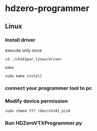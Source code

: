 # hdzero-programmer

## Linux

### Install driver

 execute only once

 `cd ./ch341par_linux/driver`

 `make`

 `sudo make install`

### connect your programmer tool to pc

### Modify device permission
`sudo chmod 777 /dev/ch341_pis0`

### Run HDZeroVTXProgrammer.py
